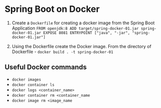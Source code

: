 # Spring Boot on Docker

1. Create a `Dockerfile` for creating a docker image from the Spring Boot Application
`FROM openjdk:8
ADD target/spring-docker-01.jar spring-docker-01.jar
EXPOSE 8081
ENTRYPOINT ["java", "-jar", "spring-docker-01.jar"]`

2. Using the Dockerfile create the Docker image.
From the directory of Dockerfile - `docker build . -t spring-docker-01`

## Useful Docker commands
- `docker images`
- `docker container ls`
- `docker logs <container_name>`
- `docker container rm <container_name`
- `docker image rm <image_name`
